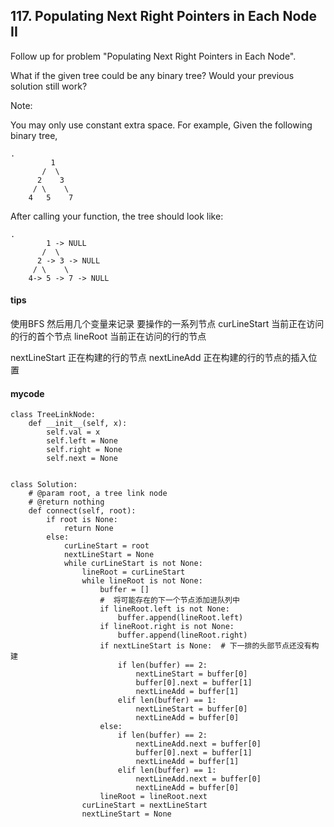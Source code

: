 ## 117. Populating Next Right Pointers in Each Node II

Follow up for problem "Populating Next Right Pointers in Each Node".

What if the given tree could be any binary tree? Would your previous solution still work?

Note:

You may only use constant extra space.
For example,
Given the following binary tree,

```
.
         1
       /  \
      2    3
     / \    \
    4   5    7
```

After calling your function, the tree should look like:

```
.
        1 -> NULL
       /  \
      2 -> 3 -> NULL
     / \    \
    4-> 5 -> 7 -> NULL
```

#### tips
使用BFS 然后用几个变量来记录 要操作的一系列节点 
curLineStart 当前正在访问的行的首个节点
lineRoot 当前正在访问的行的节点

nextLineStart 正在构建的行的节点
nextLineAdd 正在构建的行的节点的插入位置



#### mycode
```
class TreeLinkNode:
    def __init__(self, x):
        self.val = x
        self.left = None
        self.right = None
        self.next = None


class Solution:
    # @param root, a tree link node
    # @return nothing
    def connect(self, root):
        if root is None:
            return None
        else:
            curLineStart = root
            nextLineStart = None
            while curLineStart is not None:
                lineRoot = curLineStart
                while lineRoot is not None:
                    buffer = []
                    #  将可能存在的下一个节点添加进队列中
                    if lineRoot.left is not None:
                        buffer.append(lineRoot.left)
                    if lineRoot.right is not None:
                        buffer.append(lineRoot.right)
                    if nextLineStart is None:  # 下一排的头部节点还没有构建
                        if len(buffer) == 2:
                            nextLineStart = buffer[0]
                            buffer[0].next = buffer[1]
                            nextLineAdd = buffer[1]
                        elif len(buffer) == 1:
                            nextLineStart = buffer[0]
                            nextLineAdd = buffer[0]
                    else:
                        if len(buffer) == 2:
                            nextLineAdd.next = buffer[0]
                            buffer[0].next = buffer[1]
                            nextLineAdd = buffer[1]
                        elif len(buffer) == 1:
                            nextLineAdd.next = buffer[0]
                            nextLineAdd = buffer[0]
                    lineRoot = lineRoot.next
                curLineStart = nextLineStart
                nextLineStart = None
```
